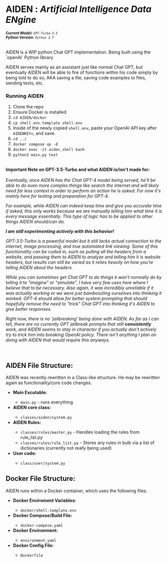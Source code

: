<H1>AIDEN : <i>Artificial Intelligence Data ENgine</i></h1>

<sub><i><b>Current Model:</b> `GPT-Turbo-3.5`</i></sub>
<br>
<sub><i><b>Python Version:</b> `Python 3.7`</i></sub>
<br>
<br>

<p>AIDEN is a WIP python Chat GPT implementation. Being built using the `openAI` Python library</p>

<p>AIDEN serves mainly as an assistant just like normal Chat GPT, but eventually AIDEN will be able to fire of functions within his code simply by being told to do so, AKA saving a file, saving code examples to files, sending texts, etc. </p>

<h3>Running AIDEN </h3>
<ol>
  <li>Clone the repo </li>
  <li>Ensure Docker is installed </li>
  <li><code>cd AIDEN/docker</code> </li>
  <li><code>cp shell.env.template shell.env</code></li>
  <li>Inside of the newly copied <code>shell.env</code>, paste your OpenAI API key after <code>AIDENKEY=</code>, and save.</li>
  <li><code>cd ../</code></li>
  <li><code>docker compose up -d </code></li>
  <li><code>docker exec -it aiden_shell bash</code></li>
  <li><code>python3 main.py text </code></li>
</ol>

<p>
  <br>
  <b>Important Note on GPT-3.5-Turbo and what AIDEN is/isn't made for:</b>
  <br>
  <br>
  <i>Eventually, once AIDEN has the Chat GPT-4 model being served, he'll be able to do even more complex things like search the internet and will likely need far less context in order to perform an action he is asked. For now it's mainly here for testing and preperation for GPT-4. 
    
For example, while AIDEN can indeed keep time and give you accurate time if asked, this only works because we are manually telling him what time it is every message essentially. This type of logic has to be applied to other things AIDEN should/can do. 
    
<b>I am still experimenting actively with this behavior!</b>
    
GPT-3.5-Turbo is a powerful model but it still lacks actual connection to the internet, image processing, and true automated link viewing. Some of this functionality can be coded in, such as pulling all the headers from a website, and passing them to AIDEN to analyze and telling him it is website headers, but results can still be varied as it relies heavily on how you're telling AIDEN about the headers.
    
While you can sometimes get Chat GPT to do things it won't normally do by telling it to "imagine" or "simulate", I have very few uses here where I believe that to be necessary. Also again, it was incredibly unreliable if it was actually working or we were just bamboozling ourselves into thinking it worked. GPT-4 should allow for better system prompting that should hopefully remove the need to "trick" Chat GPT into thinking it's AIDEN to give better responses.
    
Right now, there is no 'jailbreaking' being done with AIDEN. As far as I can tell, there are no currently GPT jailbreak prompts that still <b>consistently</b> work, and AIDEN seems to stay in character if you actually don't actively try to trick him into breaking OpenAI policy. There isn't anything I plan on doing with AIDEN that would require this anyways.
</i>
</p>

<br>


<h2>AIDEN File Structure:</h2>
<p>AIDEN was recently rewritten in a Class-like structure. He may be rewritten again as functionality/core code changes.</p>
<ul>
  <li><b>Main Excutable:</b></li>
  <ul>
    <li><code>main.py</code> - runs everything</li>
  </ul>
  <li><b>AIDEN core class:</b></li>
  <ul>
    <li><code>classes/aiden/system.py</code></li>
  </ul>
  <li><b>AIDEN Rules:</b></li>
  <ul>
    <li><code>classes/rules/master.py</code> - Handles loading the rules from rule_list.py</li>
    <li><code>classes/rules/rule_list.py</code> - Stores any rules in bulk via a list of dictionaries (currently not really being used)</li>
  </ul>
  <li><b>User code:</b></li>
  <ul>
    <li><code>class/user/system.py</code></li>
  </ul>
</ul>


<h2>Docker File Structure:</h2>
<p>AIDEN runs within a Docker container, which uses the following files:</p>
<ul>
  <li><b>Docker Enviroment Variables:</b></li>
  <ul>
    <li><code>docker/shell.template.env</code></li>
  </ul>
  <li><b>Docker Compose/Build File:</b></li>
  <ul>
    <li><code>docker-compose.yaml</code></li>
  </ul>
  <li><b>Docker Environment:</b></li>
  <ul>
    <li><code>environment.yaml</code></li>
  </ul>
  <li><b>Docker Config File:</b></li>
  <ul>
    <li><code>Dockerfile</code></li>
  </ul>
</ul>
    
  
